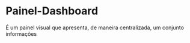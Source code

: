 # Painel-Dashboard
 É um painel visual que apresenta, de maneira centralizada, um conjunto informações
